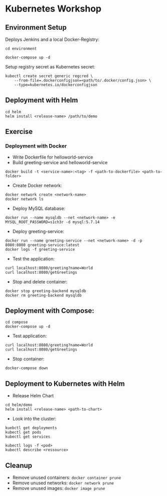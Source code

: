 # Kubernetes Workshop



## Environment Setup

Deploys Jenkins and a local Docker-Registry:

```
cd environment
```

```
docker-compose up -d
```

Setup registry secret as Kubernetes secret:

```
kubectl create secret generic regcred \
    --from-file=.dockerconfigjson=<path/to/.docker/config.json> \
    --type=kubernetes.io/dockerconfigjson
```

## Deployment with Helm

```
cd helm
helm install <release-name> /path/to/demo
```


## Exercise

### Deployment with Docker

* Write Dockerfile for helloworld-service
* Build greeting-service and helloworld-service

```
docker build -t <service-name>:<tag> -f <path-to-dockerfile> <path-to-folder>
```

* Create Docker network:

```
docker network create <network-name>
docker network ls
```

* Deploy MySQL database:

```
docker run --name mysqldb --net <network-name> -e MYSQL_ROOT_PASSWORD=s1ch3r -d mysql:5.7.14
```

* Deploy greeting-service:

```
docker run --name greeting-service --net <network-name> -d -p 8080:8080 greeting-service:latest
docker logs -f greeting-service
```

* Test the application:

```
curl localhost:8080/greeting?name=World
curl localhost:8080/getGreetings
```

* Stop and delete container:

```
docker stop greeting-backend mysqldb
docker rm greeting-backend mysqldb
```

## Deployment with Compose:

```
cd compose
docker-compose up -d
```

* Test application:

```
curl localhost:8080/greeting?name=World
curl localhost:8080/getGreetings
```

* Stop container:

```
docker-compose down
```

## Deployment to Kubernetes with Helm

* Release Helm Chart

```
cd helm/demo
helm install <release-name> <path-to-chart>
```

* Look into the cluster:

```
kuebctl get deployments
kubectl get pods
kubectl get services

kubectl logs -f <pod>
kubectl describe <ressource>
```

## Cleanup

* Remove unused containers: `docker container prune`
* Remove unused networks: `docker network prune`
* Remove unused images: `docker image prune`

